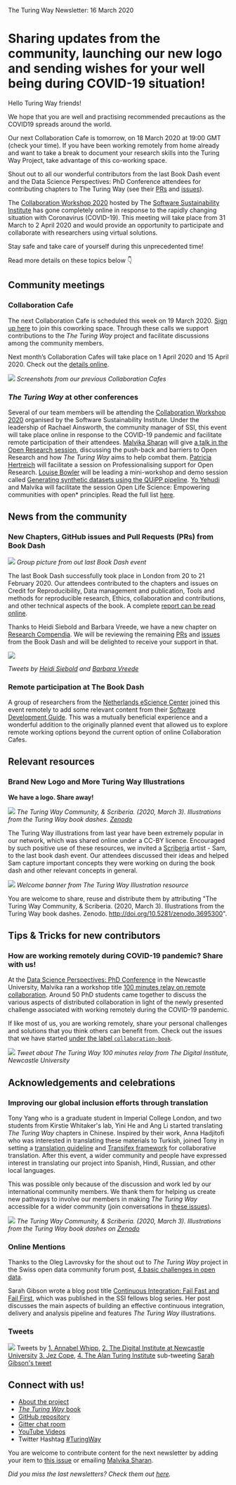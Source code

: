 The Turing Way Newsletter: 16 March 2020

# Sharing updates from the community, launching our new logo and sending wishes for your well being during COVID-19 situation!

Hello Turing Way friends!

We hope that you are well and practising recommended precautions as the COVID19 spreads around the world. 

Our next Collaboration Cafe is tomorrow, on 18 March 2020 at 19:00 GMT (check your time). 
If you have been working remotely from home already and want to take a break to document your research skills into the Turing Way Project, take advantage of this co-working space.

Shout out to all our wonderful contributors from the last Book Dash event and the Data Science Perspectives: PhD Conference attendees for contributing chapters to The Turing Way (see their [PRs](https://github.com/alan-turing-institute/the-turing-way/pulls) and [issues](https://github.com/alan-turing-institute/the-turing-way/issues)).

The [Collaboration Workshop 2020](https://www.software.ac.uk/cw20) hosted by The [Software Sustainability Institute](https://www.software.ac.uk) has gone completely online in response to the rapidly changing situation with Coronavirus (COVID-19). 
This meeting will take place from 31 March to 2 April 2020 and would provide an opportunity to participate and collaborate with researchers using virtual solutions.

Stay safe and take care of yourself during this unprecedented time!

Read more details on these topics below 👇

## Community meetings


### Collaboration Cafe

The next Collaboration Cafe is scheduled this week on 19 March 2020. [Sign up here](https://hackmd.io/@KirstieJane/CollabCafe) to join this coworking space. 
Through these calls we support contributions to the _The Turing Way_ project and facilitate discussions among the community members. 

Next month’s Collaboration Cafes will take place on 1 April 2020 and 15 April 2020. Check out the [details online](https://github.com/alan-turing-institute/the-turing-way/blob/master/project_management/online-collaboration-cafe.md).

![](images/collab-cafe-Mar2020.png)
*Screenshots from our previous Collaboration Cafes*

### _The Turing Way_ at other conferences

Several of our team members will be attending the [Collaboration Workshop 2020](https://www.software.ac.uk/cw20) organised by the Software Sustainability Institute. 
Under the leadership of Rachael Ainsworth, the community manager of SSI, this event will take place online in response to the COVID-19 pandemic and facilitate remote participation of their attendees. 
[Malvika Sharan](https://twitter.com/MalvikaSharan) will give [a talk in the Open Research session](https://software.ac.uk/cw20/agenda), discussing the push-back and barriers to Open Research and how _The Turing Way_ aims to help combat them.
[Patricia Hertreich](https://twitter.com/PHerterich) will facilitate a session on Professionalising support for Open Research.
[Louise Bowler](https://twitter.com/louise_a_bowler) will be leading a mini-workshop and demo session called [Generating synthetic datasets using the QUiPP pipeline](https://software.ac.uk/cw20/mini-workshops-and-demo-sessions#4.3).
[Yo Yehudi](https://twitter.com/yoyehudi) and Malvika will facilitate the session Open Life Science: Empowering communities with open* principles.
Read the full list [here](https://www.software.ac.uk/blog/2020-02-20-announcing-mini-workshop-and-demo-sessions-collaborations-workshop-2020).

## News from the community

### New Chapters, GitHub issues and Pull Requests (PRs) from Book Dash

![](images/book-dash-Mar2020)
*Group picture from out last Book Dash event*

The last Book Dash successfully took place in London from 20 to 21 February 2020. 
Our attendees contributed to the chapters and issues on Credit for Reproducibility, Data management and publication, Tools and methods for reproducible research, Ethics, collaboration and contributions, and other technical aspects of the book. 
A complete [report can be read online](https://hackmd.io/@malvikasharan/rJSSJurEL). 

Thanks to Heidi Siebold and Barbara Vreede, we have a new chapter on [Research Compendia](https://the-turing-way.netlify.com/research_compendia/research_compendia.html).
We will be reviewing the remaining [PRs](https://github.com/alan-turing-institute/the-turing-way/pulls?q=is%3Apr+is%3Aopen+label%3Abook-dash-feb20) and [issues](https://github.com/alan-turing-institute/the-turing-way/issues?q=is%3Aissue+is%3Aopen+label%3Abook-dash-feb20) from the Book Dash and will be delighted to receive your support in that.

![](images/research-compendia-Mar2020.png)

*Tweets by [Heidi Siebold](https://twitter.com/HeidiBaya/status/1238460446207873024?s=20) and [Barbara Vreede](https://twitter.com/barbaravreede/status/1238465267304407042?s=20)*

### Remote participation at The Book Dash

A group of researchers from the [Netherlands eScience Center](https://www.esciencecenter.nl/) joined this event remotely to add some relevant content from their [Software Development Guide](https://nlesc.gitbooks.io/guide/content/). 
This was a mutually beneficial experience and a wonderful addition to the originally planned event that allowed us to explore remote working options beyond the current option of online Collaboration Cafes.

## Relevant resources

### Brand New Logo and More Turing Way Illustrations

**We have a logo. Share away!**

![](https://zenodo.org/api/iiif/v2/0c0188d3-d03c-4830-a6e3-00405f5c22fa:f5a9d40c-01c2-49bc-8fcd-5f7c8a0f8029:LogoDetailWithText.jpg/full/750,/0/default.jpg)
*The Turing Way Community, & Scriberia. (2020, March 3). 
Illustrations from the Turing Way book dashes. [Zenodo](http://doi.org/10.5281/zenodo.3695300)*

The Turing Way illustrations from last year have been extremely popular in our network, which was shared online under a CC-BY licence. 
Encouraged by such positive use of these resources, we invited a [Scriberia](http://www.scriberia.co.uk/)  artist - Sam, to the last book dash event. 
Our attendees discussed their ideas and helped Sam capture important concepts they were working on during the book dash and other relevant concepts in general.

![](https://zenodo.org/api/iiif/v2/0c0188d3-d03c-4830-a6e3-00405f5c22fa:8ff47a85-7250-4d86-8e48-2f346b48b2c1:BannerWelcome.jpg/full/750,/0/default.jpg)
*Welcome banner from The Turing Way Illustration resource*

You are welcome to share, reuse and distribute them by attributing "The Turing Way Community, & Scriberia. (2020, March 3). 
Illustrations from the Turing Way book dashes. Zenodo. http://doi.org/10.5281/zenodo.3695300".

## Tips & Tricks for new contributors

### How are working remotely during COVID-19 pandemic? Share with us!

At the [Data Science Perspectives: PhD Conference](https://www.ncl.ac.uk/nicd/events/event-items/data-science-perspectives-phd-conference/) in the Newcastle University, Malvika ran a workshop title [100 minutes relay on remote collaboration](https://hackmd.io/@malvikasharan/collaboration-nc). 
Around 50 PhD students came together to discuss the various aspects of distributed collaboration in light of the newly presented challenge associated with working remotely during the COVID-19 pandemic. 

If like most of us, you are working remotely, share your personal challenges and solutions that you think others can benefit from. 
Check out the issues that we have started [under the label `collaboration-book`](https://github.com/alan-turing-institute/the-turing-way/issues?q=is%3Aissue+is%3Aopen+label%3Acollaboration-book).

![](images/100min-relay-Mar2020.png)
*Tweet about The Turing Way 100 minutes relay from The Digital Institute, Newcastle University*

## Acknowledgements and celebrations

### Improving our global inclusion efforts through translation

Tony Yang who is a graduate student in Imperial College London, and two students from Kirstie Whitaker's lab, Yini He and Ang Li started translating _The Turing Way_ chapters in Chinese. 
Inspired by their work, Anna Hadjitofi who was interested in translating these materials to Turkish, joined Tony in setting a [translation guideline](https://github.com/alan-turing-institute/the-turing-way/blob/translation/translation_guide.md) and [Transifex framework](https://www.transifex.com/theturingway/theturingway/) for collaborative translation. 
After this event, a wider community and people have expressed interest in translating our project into Spanish, Hindi, Russian, and other local languages. 

This was possible only because of the discussion and work led by our international community members.
We thank them for helping us create new pathways to involve our members in making _The Turing Way_ accessible for a wider community (join conversations in [these issues](https://github.com/alan-turing-institute/the-turing-way/issues?utf8=%E2%9C%93&q=is%3Aissue+is%3Aopen+chinese)).

![](https://zenodo.org/api/iiif/v2/0c0188d3-d03c-4830-a6e3-00405f5c22fa:ef929f89-89e3-45c1-8c62-e2a5cef6f055:Translation.jpg/full/750,/0/default.jpg)
*The Turing Way Community, & Scriberia. (2020, March 3). Illustrations from the Turing Way book dashes on [Zenodo](http://doi.org/10.5281/zenodo.3695300)*

### Online Mentions

Thanks to the Oleg Lavrovsky for the shout out to _The Turing Way_ project in the Swiss open data community forum post, [4 basic challenges in open data](https://forum.opendata.ch/t/4-basic-challenges-in-open-data/634).

Sarah Gibson wrote a blog post title [Continuous Integration: Fail Fast and Fail First](https://www.software.ac.uk/blog/2020-02-27-continuous-integration-fail-fast-and-fail-first), which was published in the SSI fellows blog series. 
Her post discusses the main aspects of building an effective continuous integration, delivery and analysis pipeline and features _The Turing Way_ illustrations.

### Tweets

![](images/Tweet-combo-Mar2020.png)
Tweets by [1. Annabel Whipp](https://twitter.com/AnnabelWhipp/status/1237753130714050562?s=20), [2. The Digital Institute at Newcastle University](https://twitter.com/digitalinst/status/1237773081621549060?s=20) [3. Jez Cope](https://twitter.com/jezcope/status/1238102621484875776?s=20), [4. The Alan Turing Institute](https://twitter.com/turinginst/status/1239874239336980481?s=20) sub-tweeting [Sarah Gibson's tweet](https://twitter.com/drsarahlgibson/status/1239826780854390784?s=20)

## Connect with us!

- [About the project](https://www.turing.ac.uk/research/research-projects/turing-way-handbook-reproducible-data-science)
- [_The Turing Way_ book](https://the-turing-way.netlify.com)
- [GitHub repository](https://github.com/alan-turing-institute/the-turing-way)
- [Gitter chat room](https://gitter.im/alan-turing-institute/the-turing-way)
- [YouTube Videos](https://www.youtube.com/channel/UCPDxZv5BMzAw0mPobCbMNuA)
- Twitter Hashtag [#TuringWay](https://twitter.com/hashtag/TuringWay?f=live)

You are welcome to contribute content for the next newsletter by adding your item to [this issue](https://github.com/alan-turing-institute/the-turing-way/issues/954) or emailing [Malvika Sharan](mailto:msharan@turing.ac.uk).

*Did you miss the last newsletters?*
*Check them out [here](https://tinyletter.com/TuringWay/archive).*
